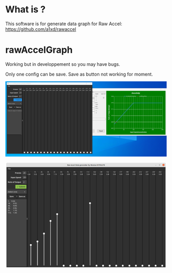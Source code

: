 # What is ?

This software is for generate data graph for Raw Accel:
https://github.com/a1xd/rawaccel

# rawAccelGraph

Working but in developpement so you may have bugs.

Only one config can be save. Save as button not working for moment.

![alt UseIt](https://github.com/hypolas/rawAccelGraph/blob/main/docs/images/rawAccelGraph.gif)

![alt Interface](https://github.com/hypolas/rawAccelGraph/blob/main/docs/images/capture.png)
